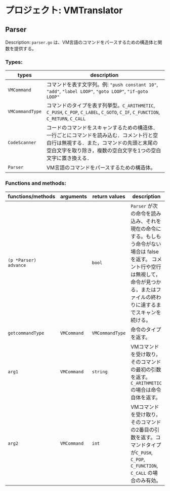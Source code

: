 # プロジェクト: VMTranslator

## Parser
Description: `parser.go` は、VM言語のコマンドをパースするための構造体と関数を提供する。

### Types:

| types           | description                                                                                                                                                                                         |
| --------------- | --------------------------------------------------------------------------------------------------------------------------------------------------------------------------------------------------- |
| `VMCommand`     | コマンドを表す文字列。例: `"push constant 10"`, `"add"`, `"label LOOP"`, `"goto LOOP"`, `"if-goto LOOP"`                                                                                            |
| `VMCommandType` | コマンドのタイプを表す列挙型。`C_ARITHMETIC`, `C_PUSH`, `C_POP`, `C_LABEL`, `C_GOTO`, `C_IF`, `C_FUNCTION`, `C_RETURN`, `C_CALL`                                                                    |
| `CodeScanner`   | コードのコマンドをスキャンするための構造体．一行ごとにコマンドを読み込む．コメント行と空白行は無視する．また，コマンドの先頭と末尾の空白文字を取り除き，複数の空白文字を1つの空白文字に置き換える． |
| `Parser`        | VM言語のコマンドをパースするための構造体。                                                                                                                                                          |

### Functions and methods:

| functions/methods     | arguments   | return values   | description                                                                                                                                                                                     |
| --------------------- | ----------- | --------------- | ----------------------------------------------------------------------------------------------------------------------------------------------------------------------------------------------- |
| `(p *Parser) advance` |             | `bool`          | `Parser` が次の命令を読み込み、それを現在の命令にする。もしもう命令がない場合は false を返す。 コメント行や空行は無視して，命令が見つかる，またはファイルの終わりに達するまでスキャンを続ける。 |
| `getcommandType`      | `VMCommand` | `VMCommandType` | 命令のタイプを返す。                                                                                                                                                                            |
| `arg1`                | `VMCommand` | `string`        | VMコマンドを受け取り，そのコマンドの最初の引数を返す。`C_ARITHMETIC` の場合は命令自体を返す。                                                                                                   |
| `arg2`                | `VMCommand` | `int`           | VMコマンドを受け取り，そのコマンドの2番目の引数を返す。コマンドタイプが`C_PUSH`, `C_POP`, `C_FUNCTION`, `C_CALL` の場合のみ有効。                                                               |
